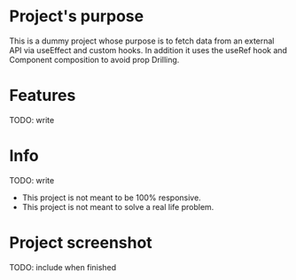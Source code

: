 # Project's purpose

This is a dummy project whose purpose is to fetch data from an external API via useEffect and custom hooks. In addition it uses the useRef hook and Component composition to avoid prop Drilling.

# Features

TODO: write

# Info

TODO: write

- This project is not meant to be 100% responsive.
- This project is not meant to solve a real life problem.

# Project screenshot

TODO: include when finished
